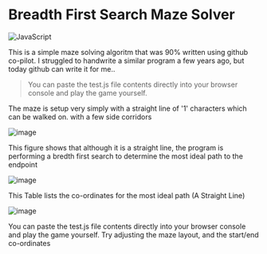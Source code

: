 # Breadth First Search Maze Solver
![JavaScript](https://img.shields.io/badge/javascript-%23323330.svg?style=for-the-badge&logo=javascript&logoColor=%23F7DF1E)

This is a simple maze solving algoritm that was 90% written using github co-pilot.
I struggled to handwrite a similar program a few years ago, but today github can write it for me..


> You can paste the test.js file contents directly into your browser console and play the game yourself.


The maze is setup very simply with a straight line of '1' characters which can be walked on. 
with a few side corridors


![image](https://user-images.githubusercontent.com/9586453/151689106-24b2c476-d50e-4c69-8be4-5c12513b88e4.png)


This figure shows that although it is a straight line, the program is performing a bredth first search to determine the most ideal path to the endpoint

![image](https://user-images.githubusercontent.com/9586453/151689118-36a8fd2b-7826-4651-b967-12ebbc440842.png)


This Table lists the co-ordinates for the most ideal path (A Straight Line)

![image](https://user-images.githubusercontent.com/9586453/151689125-f12c5ae5-0ce4-4a65-9c09-6bc8d056ff78.png)


You can paste the test.js file contents directly into your browser console and play the game yourself.
Try adjusting the maze layout, and the start/end co-ordinates
